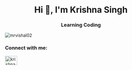 <h1 align="center">Hi 👋, I'm Krishna Singh</h1>
<h3 align="center">Learning Coding</h3>

<p align="left"> <img src="https://komarev.com/ghpvc/?username=mrvishal02&label=Profile%20views&color=0e75b6&style=flat" alt="mrvishal02" /> </p>

<h3 align="left">Connect with me:</h3>
<p align="left">
<a href="https://instagram.com/krishna_singh9993" target="blank"><img align="center" src="https://raw.githubusercontent.com/rahuldkjain/github-profile-readme-generator/master/src/images/icons/Social/instagram.svg" alt="krishna_singh9993" height="30" width="40" /></a>
</p>

